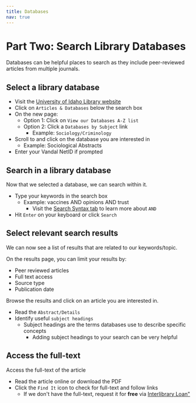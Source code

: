 ```yaml
---
title: Databases
nav: true
---
```

# Part Two: Search Library Databases
Databases can be helpful places to search as they include peer-reviewed articles from multiple journals.

## Select a library database
* Visit the <a href="https://www.lib.uidaho.edu/" target="_blank">University of Idaho Library website</a>
* Click on `Articles & Databases` below the search box
* On the new page:
  * Option 1: Click on `View our Databases A-Z list`
  * Option 2: Click a `Databases by Subject` link
    * Example: `Sociology/Criminology`
* Scroll to and click on the database you are interested in
  * Example: Sociological Abstracts
* Enter your Vandal NetID if prompted 

## Search in a library database
Now that we selected a database, we can search within it.
* Type your keywords in the search box
  * Example: vaccines AND opinions AND trust
    * Visit the <a href="https://jylisadoney.github.io/soc-341/4-syntax.html" target="_blank">Search Syntax tab</a> to learn more about `AND`
* Hit `Enter` on your keyboard or click `Search`

## Select relevant search results
We can now see a list of results that are related to our keywords/topic.

On the results page, you can limit your results by:
  * Peer reviewed articles
  * Full text access
  * Source type
  * Publication date
  
Browse the results and click on an article you are interested in.
* Read the `Abstract/Details`
* Identify useful `subject headings`
  * Subject headings are the terms databases use to describe specific concepts
	* Adding subject headings to your search can be very helpful

## Access the full-text
Access the full-text of the article
* Read the article online or download the PDF
* Click the `Find It` icon to check for full-text and follow links
  * If we don't have the full-text, request it for **free** via <a href ="https://www.lib.uidaho.edu/services/ill/" target="_blank">Interlibrary Loan"